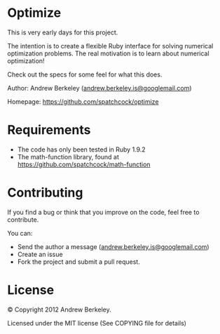 Optimize
=============

This is very early days for this project. 

The intention is to create a flexible Ruby interface for solving numerical optimization problems. The real motivation is to learn about numerical optimization! 

Check out the specs for some feel for what this does.

Author: Andrew Berkeley (andrew.berkeley.is@googlemail.com)

Homepage: https://github.com/spatchcock/optimize


Requirements
============

* The code has only been tested in Ruby 1.9.2 
* The math-function library, found at https://github.com/spatchcock/math-function

Contributing
============

If you find a bug or think that you improve on the code, feel free to contribute.

You can:

* Send the author a message (andrew.berkeley.is@googlemail.com)
* Create an issue
* Fork the project and submit a pull request.


License
=======

© Copyright 2012 Andrew Berkeley.

Licensed under the MIT license (See COPYING file for details)